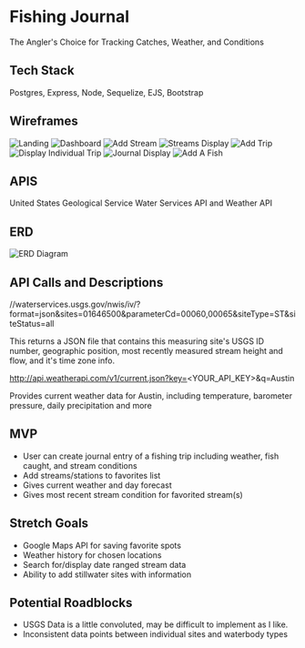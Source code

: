 # Fishing Journal
The Angler's Choice for Tracking Catches, Weather, and Conditions

## Tech Stack
Postgres, Express, Node, Sequelize, EJS, Bootstrap

## Wireframes
![Landing](https://i.imgur.com/nqoONfI.png)
![Dashboard](https://i.imgur.com/YScxCud.png)
![Add Stream](https://i.imgur.com/ViizPVa.png)
![Streams Display](https://i.imgur.com/Bk3uJJt.png)
![Add Trip](https://i.imgur.com/GimMLii.png)
![Display Individual Trip](https://i.imgur.com/xbO2t7D.png)
![Journal Display](https://i.imgur.com/Ualnssn.png)
![Add A Fish](https://i.imgur.com/S0NNmGI.png)

## APIS
United States Geological Service Water Services API and Weather API

## ERD
![ERD Diagram](https://i.imgur.com/HFAV5RG.png>)

## API Calls and Descriptions
//waterservices.usgs.gov/nwis/iv/?format=json&sites=01646500&parameterCd=00060,00065&siteType=ST&siteStatus=all

This returns a JSON file that contains this measuring site's USGS ID number, geographic position, most recently measured stream height and flow, and it's time zone info.

http://api.weatherapi.com/v1/current.json?key=<YOUR_API_KEY>&q=Austin

Provides current weather data for Austin, including temperature, barometer pressure, daily precipitation and more

## MVP
 - User can create journal entry of a fishing trip including weather, fish caught, and stream conditions
 - Add streams/stations to favorites list
 - Gives current weather and day forecast
 - Gives most recent stream condition for favorited stream(s)

## Stretch Goals
- Google Maps API for saving favorite spots
- Weather history for chosen locations
- Search for/display date ranged stream data
- Ability to add stillwater sites with information

## Potential Roadblocks

- USGS Data is a little convoluted, may be difficult to implement as I like.
- Inconsistent data points between individual sites and waterbody types